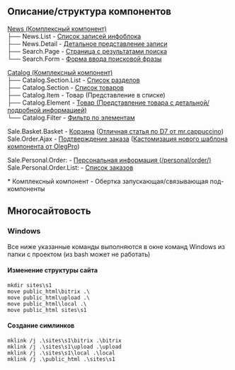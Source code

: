 
## Описание/структура компонентов

[News (Комплексный компонент)](https://dev.1c-bitrix.ru/user_help/components/content/articles_and_news/news.php)  
├── News.List   - [Список записей инфоблока](https://dev.1c-bitrix.ru/user_help/components/content/articles_and_news/news_list.php)  
├── News.Detail - [Детальное представление записи](https://dev.1c-bitrix.ru/user_help/components/content/articles_and_news/news_detail.php)  
├── Search.Page - [Страница с результатами поиска](https://dev.1c-bitrix.ru/user_help/components/sluzhebnie/search/search_page.php)  
└── Search.Form - [Форма ввода поисковой фразы](https://dev.1c-bitrix.ru/user_help/components/sluzhebnie/search/search_form.php)  

[Catalog (Комплексный компонент)](//dev.1c-bitrix.ru/user_help/components/content/catalog/catalog.php)  
├── Catalog.Section.List - [Список разделов](https://dev.1c-bitrix.ru/user_help/components/content/catalog/catalog_section_list.php)  
├── Catalog.Section      - [Список товаров](//dev.1c-bitrix.ru/user_help/components/content/catalog/catalog_section.php)  
├── Catalog.Item         - Товар (Представление в списке)  
├── Catalog.Element      - [Товар (Представление товара с детальной/подробной информацией)](https://dev.1c-bitrix.ru/user_help/components/content/catalog/catalog_element.php)  
└── Catalog.Filter       - [Фильтр по элементам](https://dev.1c-bitrix.ru/user_help/components/content/catalog/catalog_filter.php)  

Sale.Basket.Basket       - [Корзина](https://dev.1c-bitrix.ru/user_help/components/magazin/basket/sale_basket_basket.php) ([Отличная статья по D7 от mr.cappuccino](https://mrcappuccino.ru/blog/post/work-with-basket-bitrix-d7))  
Sale.Order.Ajax          - [Подтверждение заказа](https://dev.1c-bitrix.ru/user_help/components/magazin/zakaz/sale_order_ajax.php) ([Кастомизация нового шаблона компонента от OlegPro](https://www.olegpro.ru/post/1c_bitriks_kastomizaciya_novogo_shablona_komponenta_saleorderajax.html))

Sale.Personal.Order:      - [Персональная информация (/personal/order/)](https://dev.1c-bitrix.ru/user_help/components/magazin/profiles/sale_personal_order.php)  
Sale.Personal.Order.List: - [Список заказов](https://dev.1c-bitrix.ru/user_help/components/magazin/profiles/sale_personal_order_list.php)  

\* Комплексный компонент - Обертка запускающая/связывающая под-компоненты

## Многосайтовость
### Windows
Все ниже указанные команды выполняются в окне команд Windows из папки с проектом (из bash может не работать)
#### Изменение структуры сайта
```
mkdir sites\s1
move public_html\bitrix .\
move public_html\upload .\
move public_html\local .\
move public_html sites\s1
```

#### Создание симлинков
```
mklink /j .\sites\s1\bitrix .\bitrix
mklink /j .\sites\s1\upload .\upload
mklink /j .\sites\s1\local .\local
mklink /j .\public_html .\sites\s1
```

